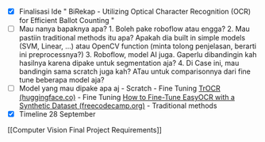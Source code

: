 - [x] Finalisasi Ide
      " BiRekap - Utilizing Optical Character Recognition (OCR) for Efficient Ballot Counting "
- [ ] Mau nanya bapaknya apa?
      1. Boleh pake roboflow atau engga?
      2. Mau pastiin traditional methods itu apa?
         Apakah dia built in simple models (SVM, Linear, ...)
         atau OpenCV function (minta tolong penjelasan, berarti ini preprocessnya?)
      3. Roboflow, model AI juga. Gaperlu dibandingin kah hasilnya karena dipake untuk segmentation aja? 
      4. Di Case ini, mau bandingin sama scratch juga kah? ATau untuk comparisonnya dari fine tune beberapa model aja? 
- [ ] Model yang mau dipake apa aj
      - Scratch
      - Fine Tuning [TrOCR (huggingface.co)](https://huggingface.co/docs/transformers/en/model_doc/trocr)
      - Fine Tuning [How to Fine-Tune EasyOCR with a Synthetic Dataset (freecodecamp.org)](https://www.freecodecamp.org/news/how-to-fine-tune-easyocr-with-a-synthetic-dataset/)
	  - Traditional methods
- [x] Timeline
      28 September

[[Computer Vision Final Project Requirements]]
